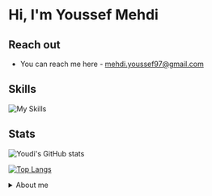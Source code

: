 # Hi, I'm Youssef Mehdi

## Reach out

- You can reach me here - mehdi.youssef97@gmail.com
<!--You can know more about me here - *resume link*-->

## Skills 

![My Skills](https://go-skill-icons.vercel.app/api/icons?i=arch,linux,c,cpp,rust,py,html,css,js)

## Stats

![Youdi's GitHub stats](https://github-readme-stats.vercel.app/api?username=youdi-m&show_icons=true&rank_icon=github&theme=tokyonight)

[![Top Langs](https://github-readme-stats.vercel.app/api/top-langs/?username=youdi-m&layout=donut&theme=tokyonight)](https://github.com/youdi-m/github-readme-stats)

<details>
    <summary> About me </summary>
    I am a cybersecurity enthusiast and Computer Science graduate from the University of Windsor.\n
    With a strong foundation in IT security and a passion for problem-solving, I specialize in threat detection,\n
    incident response, and vulnerability management. I hold certifications like Google Cybersecurity and CompTIA Security+,\n
    and I’m skilled in SIEM tools (Splunk, QRadar), scripting (Python, Bash), and compliance frameworks (NIST, PCI-DSS).\n
    My projects include building automated network scanning and assessment tools to enhance threat detection efficiency\n
    as well as tools to successfuly penetrate a multitude of systems and help me in Bug Bounty hunting.
</details>